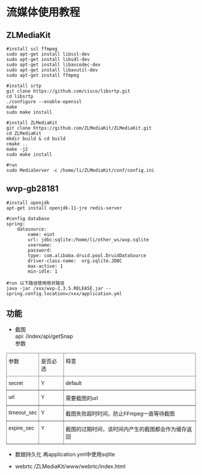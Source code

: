# 流媒体使用教程
 
## ZLMediaKit  
```shell
#install ssl ffmpeg
sudo apt-get install libssl-dev
sudo apt-get install libsdl-dev
sudo apt-get install libavcodec-dev
sudo apt-get install libavutil-dev
sudo apt-get install ffmpeg

#install srtp
git clone https://github.com/cisco/libsrtp.git
cd libsrtp
./configure --enable-openssl
make 
sudo make install

#install ZLMediaKit
git clone https://github.com/ZLMediaKit/ZLMediaKit.git
cd ZLMediaKit
mkdir build & cd build
cmake ..
make -j2
sudo make install

#run
sudo MediaServer -c /home/li/ZLMediaKit/conf/config.ini
```

## wvp-gb28181
```shell
#install openjdk
apt-get install openjdk-11-jre redis-server

#config database
spring:
    datasource:
        name: eiot
        url: jdbc:sqlite:/home/li/other_ws/wvp.sqlite
        username:
        password:
        type: com.alibaba.druid.pool.DruidDataSource
        driver-class-name:  org.sqlite.JDBC
        max-active: 1
        min-idle: 1

#run 以下路径使用绝对路径
java -jar /xxx/wvp-2.3.5.RELEASE.jar --spring.config.location=/xxx/application.yml
```
## 功能
- 截图  
api: /index/api/getSnap  
参数  
<style type="text/css">
.tg  {border-collapse:collapse;border-spacing:0;}
.tg td{border-color:black;border-style:solid;border-width:1px;font-family:Arial, sans-serif;font-size:14px;
  overflow:hidden;padding:10px 5px;word-break:normal;}
.tg th{border-color:black;border-style:solid;border-width:1px;font-family:Arial, sans-serif;font-size:14px;
  font-weight:normal;overflow:hidden;padding:10px 5px;word-break:normal;}
.tg .tg-0pky{border-color:inherit;text-align:left;vertical-align:top}
</style>
<table class="tg">
<thead>
  <tr>
    <th class="tg-0pky">参数</th>
    <th class="tg-0pky">是否必选</th>
    <th class="tg-0pky">释意</th>
  </tr>
</thead>
<tbody>
  <tr>
    <td class="tg-0pky">secret</td>
    <td class="tg-0pky">Y</td>
    <td class="tg-0pky">default</td>
  </tr>
  <tr>
    <td class="tg-0pky">url</td>
    <td class="tg-0pky">Y</td>
    <td class="tg-0pky">需要截图的url</td>
  </tr>
  <tr>
    <td class="tg-0pky">timeout_sec</td>
    <td class="tg-0pky">Y</td>
    <td class="tg-0pky">截图失败超时时间，防止FFmpeg一直等待截图</td>
  </tr>
  <tr>
    <td class="tg-0pky">expire_sec</td>
    <td class="tg-0pky">Y</td>
    <td class="tg-0pky">截图的过期时间，该时间内产生的截图都会作为缓存返回</td>
  </tr>
</tbody>
</table>

- 数据持久化
再application.yml中使用sqlite

- webrtc
/ZLMediaKit/www/webrtc/index.html

